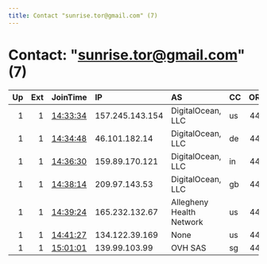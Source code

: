 ```yaml
---
title: Contact "sunrise.tor@gmail.com" (7)
---
```


# Contact: "sunrise.tor@gmail.com" (7)

|   Up |   Ext | JoinTime                                                                                            | IP              | AS                       | CC   |   ORp |   Dirp | OS    | Version   | Nickname     |   eFamMembers |
|-----:|------:|:----------------------------------------------------------------------------------------------------|:----------------|:-------------------------|:-----|------:|-------:|:------|:----------|:-------------|--------------:|
|    1 |     1 | [14:33:34](https://metrics.torproject.org/rs.html#details/0BD5D80918BE796337951631DCB983BE62CE6783) | 157.245.143.154 | DigitalOcean, LLC        | us   |   443 |      0 | Linux | 0.4.5.6   | SunsTORm4424 |             1 |
|    1 |     1 | [14:34:48](https://metrics.torproject.org/rs.html#details/4A5FA6E669AB9F031ED1501B5DD3EA17CE3546A5) | 46.101.182.14   | DigitalOcean, LLC        | de   |   443 |      0 | Linux | 0.4.5.6   | SunsTORm2244 |             1 |
|    1 |     1 | [14:36:30](https://metrics.torproject.org/rs.html#details/0659898F73CB0F08E86132CE131DFBE4428E3536) | 159.89.170.121  | DigitalOcean, LLC        | in   |   443 |      0 | Linux | 0.4.5.6   | SunsTORm6572 |             1 |
|    1 |     1 | [14:38:14](https://metrics.torproject.org/rs.html#details/6E4EDB03A1E5C8CFC72F57F86E4547DA190B6C84) | 209.97.143.53   | DigitalOcean, LLC        | gb   |   443 |      0 | Linux | 0.4.5.6   | SunsTORm4380 |             1 |
|    1 |     1 | [14:39:24](https://metrics.torproject.org/rs.html#details/AE92E0E74641BC9A32044785549447B62500EA44) | 165.232.132.67  | Allegheny Health Network | us   |   443 |      0 | Linux | 0.4.5.6   | SunsTORm1000 |             1 |
|    1 |     1 | [14:41:27](https://metrics.torproject.org/rs.html#details/D123DC1C4BC09E5E7245364A7E0479E6D3838882) | 134.122.39.169  | None                     | us   |   443 |      0 | Linux | 0.4.5.6   | SunsTORm8948 |             1 |
|    1 |     1 | [15:01:01](https://metrics.torproject.org/rs.html#details/25DFD225B2416DD41F0DE7B043D9D2234275A384) | 139.99.103.99   | OVH SAS                  | sg   |   443 |      0 | Linux | 0.4.5.6   | SunsTORm492  |             1 |
